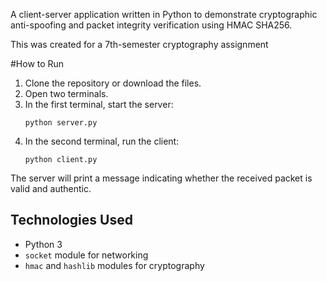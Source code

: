  

A client-server application written in Python to demonstrate cryptographic anti-spoofing and packet integrity verification using HMAC SHA256.

This was created for a 7th-semester cryptography assignment

#How to Run

1.  Clone the repository or download the files.
2.  Open two terminals.
3.  In the first terminal, start the server:
    ```
    python server.py
    ```
4.  In the second terminal, run the client:
    ```
    python client.py
    ```
The server will print a message indicating whether the received packet is valid and authentic.

## Technologies Used
- Python 3
- `socket` module for networking
- `hmac` and `hashlib` modules for cryptography
